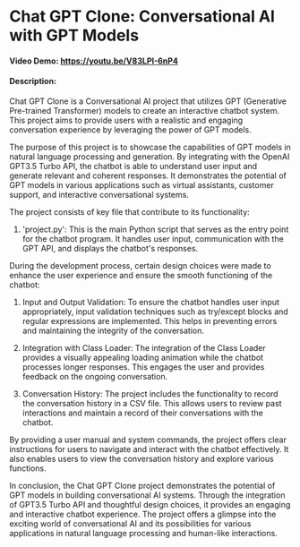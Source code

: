# Chat GPT Clone: Conversational AI with GPT Models
#### Video Demo:  https://youtu.be/V83LPI-6nP4
#### Description:
Chat GPT Clone is a Conversational AI project that utilizes GPT (Generative Pre-trained Transformer) models to create an interactive chatbot system. This project aims to provide users with a realistic and engaging conversation experience by leveraging the power of GPT models.

The purpose of this project is to showcase the capabilities of GPT models in natural language processing and generation. By integrating with the OpenAI GPT3.5 Turbo API, the chatbot is able to understand user input and generate relevant and coherent responses. It demonstrates the potential of GPT models in various applications such as virtual assistants, customer support, and interactive conversational systems.

The project consists of key file that contribute to its functionality:

1. 'project.py': This is the main Python script that serves as the entry point for the chatbot program. It handles user input, communication with the GPT API, and displays the chatbot's responses.

During the development process, certain design choices were made to enhance the user experience and ensure the smooth functioning of the chatbot:

1. Input and Output Validation: To ensure the chatbot handles user input appropriately, input validation techniques such as try/except blocks and regular expressions are implemented. This helps in preventing errors and maintaining the integrity of the conversation.

2. Integration with Class Loader: The integration of the Class Loader provides a visually appealing loading animation while the chatbot processes longer responses. This engages the user and provides feedback on the ongoing conversation.

3. Conversation History: The project includes the functionality to record the conversation history in a CSV file. This allows users to review past interactions and maintain a record of their conversations with the chatbot.

By providing a user manual and system commands, the project offers clear instructions for users to navigate and interact with the chatbot effectively. It also enables users to view the conversation history and explore various functions.

In conclusion, the Chat GPT Clone project demonstrates the potential of GPT models in building conversational AI systems. Through the integration of GPT3.5 Turbo API and thoughtful design choices, it provides an engaging and interactive chatbot experience. The project offers a glimpse into the exciting world of conversational AI and its possibilities for various applications in natural language processing and human-like interactions.